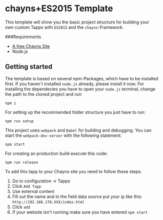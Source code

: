 # chayns+ES2015 Template

This template will show you the basic project structure for building your own custom Tapps with `ES2015` and the `chayns`-Framework.

###Requirements

* [A free Chayns Site](https://chayns.tobit.software/)
* Node.js

## Getting started

The template is based on several npm-Packages, which have to be installed first. If you haven´t installed `node.js` already, please install it now.
For installing the dependecies you have to open your `node.js` terminal, change the path to the cloned project and run:

```
npm i
```

For setting up the recommended folder structure you just have to run:

```
npm run setup
```

This project uses `webpack` and `Babel` for building and debugging. You can start the `webpack-dev-server` with the following statement:

```
npm start
```

For creating an production build execute this code:

```
npm run release
```

To add this tapp to your Chayns site you need to follow these steps:

1. Go to configuration -> Tapps
2. Click ```Add Tapp```
3. Use external content
4. Fill out the name and in the field data source put your ip like this: ```http://192.168.178.XXX/index.html```
5. Click ```add```
6. If your website isn't running make sure you have entered ```npm start```
